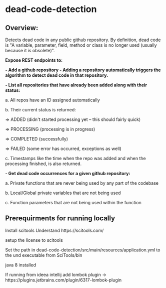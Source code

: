 # dead-code-detection

## Overview: 
<p>Detects dead code in any public github repository. By definition, dead code is "A variable, parameter, field, method or class is no longer used (usually because it is obsolete)". 

<p> <b>Expose REST endpoints to: </b>
<p> <b>- Add a github repository - Adding a repository automatically triggers the algorithm to detect dead code in that repository.</b>
<p> <b>- List all repositories that have already been added along with their status: </b>
<p>a. All repos have an ID assigned automatically
<p>b. Their current status is returned: 
<p>=> ADDED (didn't started processing yet – this should fairly quick)
<p>=> PROCESSING (processing is in progress)
<p>=> COMPLETED (successfully) 
<p>=> FAILED (some error has occurred, exceptions as well)
<p>c. Timestamps like the time when the repo was added and when the processing finished, is also returned. 
<p> <b>- Get dead code occurrences for a given github repository:</b>
<p>a. Private functions that are never being used by any part of the codebase
<p>b. Local/Global private variables that are not being used
<p>c. Function parameters that are not being used within the function

## Prerequirments for running locally
<p> Install scitools Understand https://scitools.com/
<p> setup the license to scitools
<p> Set the path in dead-code-detection/src/main/resources/application.yml to the und executable from SciTools/bin  
<p> java 8 installed
<p> If running from ideea intellij add lombok plugin -> https://plugins.jetbrains.com/plugin/6317-lombok-plugin



